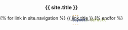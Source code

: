 ```yaml
---
layout: default
---
```


<style>
.header-wrapper {
  position: fixed;
  width: 100%;
  background-image: url('/Android_Feature_1024x500.png');
  background-size: cover;
  background-position: center;
  z-index: 1;
  transition: all 0.3s ease;
}

.body-wrapper {
  margin-top: 100px; /* Adjust this value based on your header height */
  background-image: url('AppFeatures.jpg');
  background-size: cover;
  background-position: center;
  min-height: 100vh;
  z-index: 0;
}

  
  ---
layout: default
---

<style>
body {
  margin: 0;
  padding: 0;
}

.header-wrapper {
  position: fixed;
  top: 0;
  left: 0;
  width: 100%;
  height: 100px; /* Adjust this value based on your desired header height */
  background-image: url('/Android_Feature_1024x500.png');
  background-size: cover;
  background-position: center;
  z-index: 1;
  transition: all 0.3s ease;
}

.masthead {
  height: 100%;
  display: flex;
  align-items: center;
}

.body-wrapper {
  margin-top: 100px; /* Adjust this value based on your header height */
  background-image: url('AppFeatures.jpg');
  background-size: cover;
  background-position: center;
  min-height: 100vh;
  z-index: 0;
}

.content {
  padding: 2rem;
}
</style>

<div class="header-wrapper">
  <header class="masthead clearfix">
    <div class="inner">
      <h3 class="masthead-brand">{{ site.title }}</h3>
      <nav class="nav nav-masthead">
        {% for link in site.navigation %}
          <a class="nav-link {% if page.url == link.url %}active{% endif %}" href="{{ link.url }}">{{ link.title }}</a>
        {% endfor %}
      </nav>
    </div>
  </header>
</div>

<div class="body-wrapper">
  <main class="content" role="main">
    <!-- Your content goes here -->
  </main>
</div>

<script>
document.addEventListener("DOMContentLoaded", function () {
  const header = document.querySelector(".header-wrapper");
  const initialHeight = header.clientHeight;

  window.addEventListener("scroll", () => {
    const scrollValue = window.scrollY;
    header.style.height = initialHeight - scrollValue + "px";
  });
});
</script>
